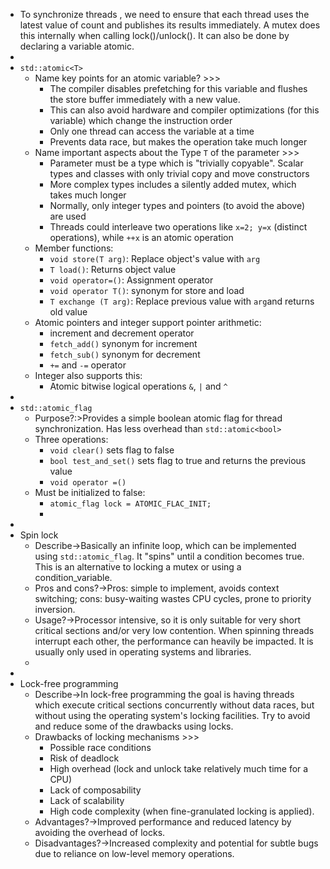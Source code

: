 - To synchronize threads , we need to ensure that each thread uses the latest value of count and publishes its results immediately. A mutex does this internally when calling lock()/unlock(). It can also be done by declaring a variable atomic.
- 
- `std::atomic<T>`
    - Name key points for an atomic variable? >>>
        - The compiler disables prefetching for this variable and flushes the store buffer immediately with a new value. 
        - This can also avoid hardware and compiler optimizations (for this variable) which change the instruction order
        - Only one thread can access the variable at a time
        - Prevents data race, but makes the operation take much longer
    - Name important aspects about the Type `T` of the parameter >>>
        - Parameter must be a type which is "trivially copyable". Scalar types and classes with only trivial copy and move constructors
        - More complex types includes a silently added mutex, which takes much longer
        - Normally, only integer types and pointers (to avoid the above) are used
        - Threads could interleave two operations like `x=2; y=x` (distinct operations), while `++x` is an atomic operation 
    - Member functions:
        - `void store(T arg)`: Replace object's value with `arg` 
        - `T load()`: Returns object value
        - `void operator=()`: Assignment operator
        - `void operator T()`: synonym for store and load
        - `T exchange (T arg)`: Replace previous value with `arg`and returns old value
    - Atomic pointers and integer support pointer arithmetic:
        - increment and decrement operator
        - `fetch_add()` synonym for increment
        - `fetch_sub()` synonym for decrement
        - `+=` and `-=` operator
    - Integer also supports this:
        - Atomic bitwise logical operations `&`, `|` and `^` 
- 
- `std::atomic_flag`
    - Purpose?:>Provides a simple boolean atomic flag for thread synchronization. Has less overhead than `std::atomic<bool>`
    - Three operations:
        - `void clear()` sets flag to false
        - `bool test_and_set()` sets flag to true and returns the previous value
        - `void operator =()` 
    - Must be initialized to false:
        - `atomic_flag lock = ATOMIC_FLAC_INIT;`
        - 
- 
- Spin lock
    - Describe→Basically an infinite loop, which can be implemented using `std::atomic_flag`. It "spins" until a condition becomes true. This is an alternative to locking a mutex or using a condition_variable.
    - Pros and cons?→Pros: simple to implement, avoids context switching; cons: busy-waiting wastes CPU cycles, prone to priority inversion.
    - Usage?→Processor intensive, so it is only suitable for very short critical sections and/or very low contention. When spinning threads interrupt each other, the performance can heavily be impacted. It is usually only used in operating systems and libraries.
    - 
- 
- Lock-free programming
    - Describe→In lock-free programming the goal is having threads which execute critical sections concurrently without data races, but without using the operating system's locking facilities. Try to avoid and reduce some of the drawbacks using locks.
    - Drawbacks of locking mechanisms >>>
        - Possible race conditions
        - Risk of deadlock
        - High overhead (lock and unlock take relatively much time for a CPU)
        - Lack of composability
        - Lack of scalability
        - High code complexity (when fine-granulated locking is applied).
    - Advantages?→Improved performance and reduced latency by avoiding the overhead of locks.
    - Disadvantages?→Increased complexity and potential for subtle bugs due to reliance on low-level memory operations.

